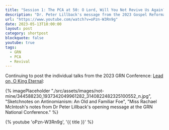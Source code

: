 ```yaml
---
title: "Session 1: The PCA at 50: O Lord, Will You Not Revive Us Again?"
description: "Dr. Peter Lillback's message from the 2023 Gospel Reformation Network."
url: "https://www.youtube.com/watch?v=oPzn-W3Rn9g"
date: 2023-05-13T18:00:00
layout: post
category: shortpost
blockquote: false
youtube: true
tags:
  - GRN
  - PCA
  - Revival
---
```


Continuing to post the individual talks from the 2023 GRN Conference: [Lead on, O King Eternal](/blog/grn-conference-lead-on-o-king-eternal/):

{% imagePlaceholder "./src/assets/images/not-mine/344588230_1937342049961282_3140822482325100552_n.jpg", "Sketchnotes on Antinomianism: An Old and Familiar Foe", "Miss Rachael McIntosh's notes from Dr Peter Lillback's opening message at the GRN National Conference." %}

{% youtube 'oPzn-W3Rn9g', '{{ title }}' %}
